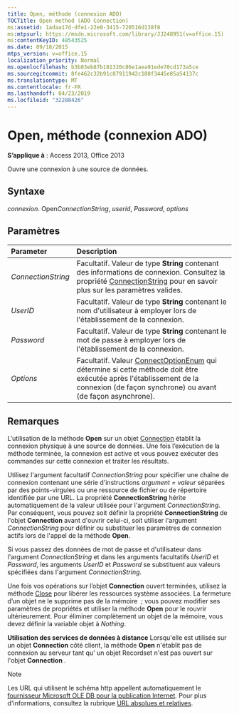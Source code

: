 ```yaml
---
title: Open, méthode (connexion ADO)
TOCTitle: Open method (ADO Connection)
ms:assetid: 1adaa17d-dfe1-22e0-3415-720516d138f8
ms:mtpsurl: https://msdn.microsoft.com/library/JJ248951(v=office.15)
ms:contentKeyID: 48543525
ms.date: 09/18/2015
mtps_version: v=office.15
localization_priority: Normal
ms.openlocfilehash: b3b83eb87b181320c86e1aea91ede70cd173a5ce
ms.sourcegitcommit: 8fe462c32b91c87911942c188f3445e85a54137c
ms.translationtype: MT
ms.contentlocale: fr-FR
ms.lasthandoff: 04/23/2019
ms.locfileid: "32288426"
---
```

# <a name="open-method-ado-connection"></a>Open, méthode (connexion ADO)

**S’applique à** : Access 2013, Office 2013
 
Ouvre une connexion à une source de données.

## <a name="syntax"></a>Syntaxe

*connexion*. Open*ConnectionString*, *userid*, *Password*, *options*

## <a name="parameters"></a>Paramètres

|Parameter|Description|
|:--------|:----------|
|*ConnectionString* |Facultatif. Valeur de type **String** contenant des informations de connexion. Consultez la propriété [ConnectionString](connectionstring-property-ado.md) pour en savoir plus sur les paramètres valides.|
|*UserID* |Facultatif. Valeur de type **String** contenant le nom d'utilisateur à employer lors de l'établissement de la connexion.|
|*Password* |Facultatif. Valeur de type **String** contenant le mot de passe à employer lors de l'établissement de la connexion.|
|*Options* |Facultatif. Valeur [ConnectOptionEnum](connectoptionenum.md) qui détermine si cette méthode doit être exécutée après l'établissement de la connexion (de façon synchrone) ou avant (de façon asynchrone).|

## <a name="remarks"></a>Remarques

L’utilisation de la méthode **Open** sur un objet [Connection](connection-object-ado.md) établit la connexion physique à une source de données. Une fois l’exécution de la méthode terminée, la connexion est active et vous pouvez exécuter des commandes sur cette connexion et traiter les résultats.

Utilisez l'argument facultatif *ConnectionString* pour spécifier une chaîne de connexion contenant une série d'instructions *argument* *= valeur* séparées par des points-virgules ou une ressource de fichier ou de répertoire identifiée par une URL. La propriété **ConnectionString** hérite automatiquement de la valeur utilisée pour l'argument *ConnectionString*. Par conséquent, vous pouvez soit définir la propriété **ConnectionString** de l'objet **Connection** avant d'ouvrir celui-ci, soit utiliser l'argument *ConnectionString* pour définir ou substituer les paramètres de connexion actifs lors de l'appel de la méthode **Open**.

Si vous passez des données de mot de passe et d'utilisateur dans l'argument *ConnectionString* et dans les arguments facultatifs *UserID* et *Password*, les arguments *UserID* et *Password* se substituent aux valeurs spécifiées dans l'argument *ConnectionString*.

Une fois vos opérations sur l’objet **Connection** ouvert terminées, utilisez la méthode [Close](close-method-ado.md) pour libérer les ressources système associées. La fermeture d’un objet ne le supprime pas de la mémoire  ; vous pouvez modifier ses paramètres de propriétés et utiliser la méthode **Open** pour le rouvrir ultérieurement. Pour éliminer complètement un objet de la mémoire, vous devez définir la variable objet à *Nothing*.

**Utilisation des services de données à distance** Lorsqu'elle est utilisée sur un objet **Connection** côté client, la méthode **Open** n'établit pas de connexion au serveur tant qu' [](recordset-object-ado.md) un objet Recordset n'est pas ouvert sur l'objet **Connection** .

> [!NOTE]
> Les URL qui utilisent le schéma http appellent automatiquement le [fournisseur Microsoft OLE DB pour la publication Internet](microsoft-ole-db-provider-for-internet-publishing.md). Pour plus d'informations, consultez la rubrique [URL absolues et relatives](absolute-and-relative-urls.md).


